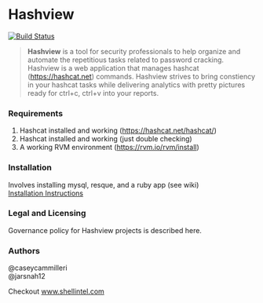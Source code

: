 # Hashview

[![Build Status](https://travis-ci.com/hashview/hashview.svg?token=Pu6CSkAzTNcHqXCP8iKM&branch=dev)](https://travis-ci.com/hashview/hashview)

>**Hashview** is a tool for security professionals to help organize and automate the repetitious tasks related to password cracking. Hashview is a web application that manages hashcat (https://hashcat.net) commands. Hashview strives to bring constiency in your hashcat tasks while delivering analytics with pretty pictures ready for ctrl+c, ctrl+v into your reports.

### Requirements
1. Hashcat installed and working (https://hashcat.net/hashcat/)  
2. Hashcat installed and working (just double checking)  
3. A working RVM environment (https://rvm.io/rvm/install)    

### Installation

Involves installing mysql, resque, and a ruby app (see wiki)  
[Installation Instructions](https://github.com/hashview/hashview/wiki/Install)

### Legal and Licensing
Governance policy for Hashview projects is described here.

### Authors
@caseycammilleri  
@jarsnah12  

Checkout www.shellintel.com
